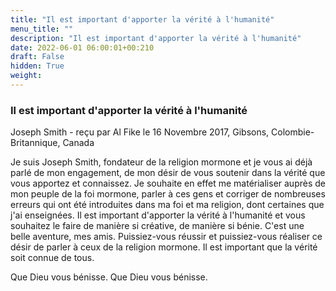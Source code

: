 ```yaml
---
title: "Il est important d'apporter la vérité à l'humanité"
menu_title: ""
description: "Il est important d'apporter la vérité à l'humanité"
date: 2022-06-01 06:00:01+00:210
draft: False
hidden: True
weight:
---
```

### Il est important d'apporter la vérité à l'humanité

Joseph Smith - reçu par Al Fike le 16 Novembre 2017, Gibsons, Colombie-Britannique, Canada

Je suis Joseph Smith, fondateur de la religion mormone et je vous ai déjà parlé de mon engagement, de mon désir de vous soutenir dans la vérité que vous apportez et connaissez. Je souhaite en effet me matérialiser auprès de mon peuple de la foi mormone, parler à ces gens et corriger de nombreuses erreurs qui ont été introduites dans ma foi et ma religion, dont certaines que j'ai enseignées. Il est important d'apporter la vérité à l'humanité et vous souhaitez le faire de manière si créative, de manière si bénie. C'est une belle aventure, mes amis. Puissiez-vous réussir et puissiez-vous réaliser ce désir de parler à ceux de la religion mormone. Il est important que la vérité soit connue de tous.

Que Dieu vous bénisse. Que Dieu vous bénisse.

